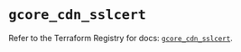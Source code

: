 # `gcore_cdn_sslcert`

Refer to the Terraform Registry for docs: [`gcore_cdn_sslcert`](https://registry.terraform.io/providers/g-core/gcore/0.31.1/docs/resources/cdn_sslcert).
